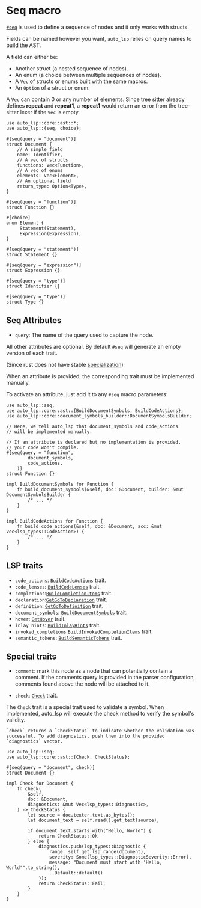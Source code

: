 # Seq macro

[`#seq`](https://docs.rs/auto-lsp/latest/auto_lsp/attr.seq.html) is used to define a sequence of nodes and it only works with structs.

Fields can be named however you want, `auto_lsp` relies on query names to build the AST.

A field can either be:
- Another struct (a nested sequence of nodes).
- An enum (a choice between multiple sequences of nodes).
- A `Vec` of structs or enums built with the same macros.
- An `Option` of a struct or enum.

A `Vec` can contain 0 or any number of elements.
Since tree sitter already defines **repeat** and **repeat1**, a **repeat1** would return an error from the tree-sitter lexer if the `Vec` is empty.

```rust, ignore
use auto_lsp::core::ast::*;
use auto_lsp::{seq, choice};

#[seq(query = "document")]
struct Document {
    // A simple field
    name: Identifier,
    // A vec of structs
    functions: Vec<Function>,
    // A vec of enums
    elements: Vec<Element>,
    // An optional field
    return_type: Option<Type>,
}

#[seq(query = "function")]
struct Function {}

#[choice]
enum Element {
     Statement(Statement),
     Expression(Expression),
}

#[seq(query = "statement")]
struct Statement {}

#[seq(query = "expression")]
struct Expression {}

#[seq(query = "type")]
struct Identifier {}

#[seq(query = "type")]
struct Type {}

```

## Seq Attributes

- `query`: The name of the query used to capture the node.

All other attributes are optional. By default `#seq` will generate an empty version of each trait.

(Since rust does not have stable [specialization](https://github.com/rust-lang/rust/issues/31844))

When an attribute is provided, the corresponding trait must be implemented manually.

To activate an attribute, just add it to any `#seq` macro parameters:

```rust, ignore
use auto_lsp::seq;
use auto_lsp::core::ast::{BuildDocumentSymbols, BuildCodeActions};
use auto_lsp::core::document_symbols_builder::DocumentSymbolsBuilder;

// Here, we tell auto_lsp that document_symbols and code_actions
// will be implemented manually.

// If an attribute is declared but no implementation is provided,
// your code won't compile.
#[seq(query = "function",
        document_symbols,
        code_actions,
    )]
struct Function {}

impl BuildDocumentSymbols for Function {
    fn build_document_symbols(&self, doc: &Document, builder: &mut DocumentSymbolsBuilder {
        /* ... */
    }
}

impl BuildCodeActions for Function {
    fn build_code_actions(&self, doc: &Document, acc: &mut Vec<lsp_types::CodeAction>) {
        /* ... */
    }
}
```

## LSP traits

- `code_actions`: [`BuildCodeActions`](https://docs.rs/auto-lsp/latest/auto_lsp/core/ast/trait.GetHover.html) trait.
- `code_lenses`: [`BuildCodeLenses`](https://docs.rs/auto-lsp/latest/auto_lsp/core/ast/trait.BuildCodeLenses.html) trait.
- `completions`:[`BuildCompletionItems`](https://docs.rs/auto-lsp/latest/auto_lsp/core/ast/trait.BuildCompletionItems.html) trait.
- `declaration`:[`GetGoToDeclaration`](https://docs.rs/auto-lsp/latest/auto_lsp/core/ast/trait.GetGoToDeclaration.html) trait.
- `definition`: [`GetGoToDefinition`](https://docs.rs/auto-lsp/latest/auto_lsp/core/ast/trait.GetGoToDefinition.html) trait.
- `document_symbols`: [`BuildDocumentSymbols`](https://docs.rs/auto-lsp/latest/auto_lsp/core/ast/trait.BuildDocumentSymbols.html) trait.
- `hover`: [`GetHover`](https://docs.rs/auto-lsp/latest/auto_lsp/core/ast/trait.GetHover.html) trait.
- `inlay_hints`: [`BuildInlayHints`](https://docs.rs/auto-lsp/latest/auto_lsp/core/ast/trait.BuildInlayHints.html) trait.
- `invoked_completions`:[`BuildInvokedCompletionItems`](https://docs.rs/auto-lsp/latest/auto_lsp/core/ast/trait.BuildInvokedCompletionItems.html) trait.
- `semantic_tokens`: [`BuildSemanticTokens`](https://docs.rs/auto-lsp/latest/auto_lsp/core/ast/trait.BuildSemanticTokens.html) trait.

## Special traits

- `comment`: mark this node as a node that can potentially contain a comment.
  If the comments query is provided in the parser configuration, comments found above the node will be attached to it.

- `check`: [`Check`](https://docs.rs/auto-lsp/latest/auto_lsp/core/ast/trait.Check.html) trait.

The `Check` trait is a special trait used to validate a symbol. 
When implemented, auto_lsp will execute the check method to verify the symbol's validity.


```admonish
`check` returns a `CheckStatus` to indicate whether the validation was successful. To add diagnostics, push them into the provided `diagnostics` vector.  
```

```rust, ignore
use auto_lsp::seq;
use auto_lsp::core::ast::{Check, CheckStatus};

#[seq(query = "document", check)]
struct Document {}

impl Check for Document {
    fn check(
        &self,
        doc: &Document,
        diagnostics: &mut Vec<lsp_types::Diagnostic>,
    ) -> CheckStatus {
        let source = doc.texter.text.as_bytes();
        let document_text = self.read().get_text(source);

        if document_text.starts_with("Hello, World") {
            return CheckStatus::Ok
        } else {
            diagnostics.push(lsp_types::Diagnostic {
                range: self.get_lsp_range(document),
                severity: Some(lsp_types::DiagnosticSeverity::Error),
                message: "Document must start with 'Hello, World'".to_string(),
                ..Default::default()
            });
            return CheckStatus::Fail;
        }
    }
}
```
